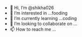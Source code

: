 - 👋 Hi, I’m @shikha026
- 👀 I’m interested in ...fooding
- 🌱 I’m currently learning ...coding
- 💞️ I’m looking to collaborate on ...
- 📫 How to reach me ...

<!---
shikha026/shikha026 is a ✨ special ✨ repository because its `README.md` (this file) appears on your GitHub profile.
You can click the Preview link to take a look at your changes.
--->
